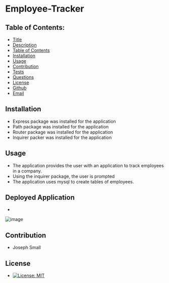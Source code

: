 # Employee-Tracker
## Table of Contents:
* [Title](#Employee-Tracker)
* [Description](#Description)
* [Table of Contents](#TableofContents)
* [Installation](#Installation)
* [Usage](#Usage)
* [Contribution](#Contribution)
* [Tests](#Tests)
* [Questions](#Questions)
* [License](#License)
* [Github](#Github)
* [Email](#Email)

## Installation 
- Express package was installed for the application
- Path package was installed for the application
- Router package was installed for the application
- Inquirer packer was installed for the application

## Usage
  - The application provides the user with an application to track employees in a company.
  - Using the inquirer package, the user is prompted 
  -  The application uses mysql to create tables of employees.
## Deployed Application
- 
![image](https://user-images.githubusercontent.com/63420051/115975439-be9f7080-a532-11eb-86a9-6a4f86c6f8d1.png)
## Contribution 
  - Joseph Small
## License 
  - [![License: MIT](https://img.shields.io/badge/License-MIT-yellow.svg)](https://opensource.org/licenses/MIT)

